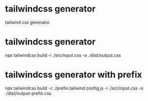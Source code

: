 # tailwindcss generator
tailwind css generator.

# tailwindcss generator
npx tailwindcss build -i ./src/input.css -o ./dist/output.css

# tailwindcss generator with prefix
npx tailwindcss build -c ./prefix.tailwind.config.js -i ./src/input.css -o ./dist/output-prefix.css